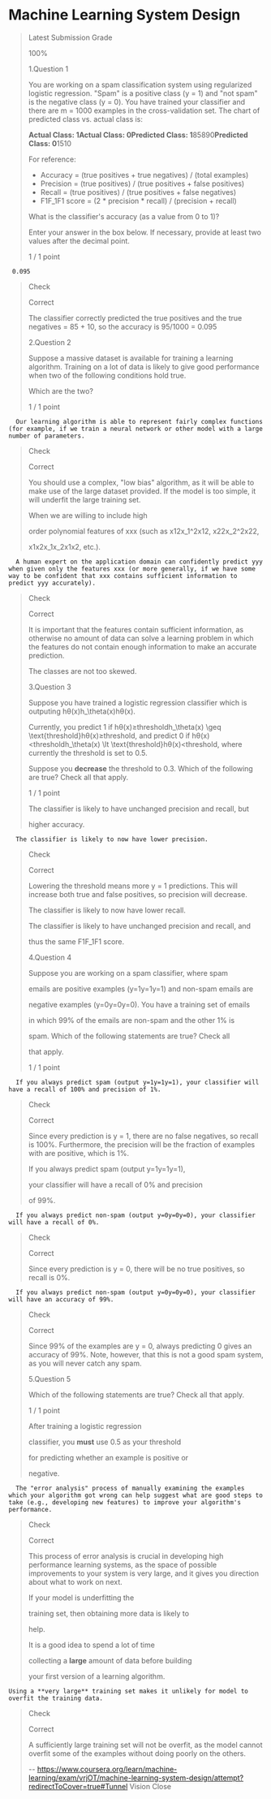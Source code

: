 # Machine Learning System Design
> 
> Latest Submission Grade
> 
> 100%
> 
>  1.Question 1
> 
> You are working on a spam classification system using regularized logistic regression. "Spam" is a positive class (y = 1) and "not spam" is the negative class (y = 0). You have trained your classifier and there are m = 1000 examples in the cross-validation set. The chart of predicted class vs. actual class is:
> 
> **Actual Class: 1****Actual Class: 0****Predicted Class: 1**85890**Predicted Class: 0**1510
> 
> For reference:
> 
> *   Accuracy = (true positives + true negatives) / (total examples)
> *   Precision = (true positives) / (true positives + false positives)
> *   Recall = (true positives) / (true positives + false negatives)
> *   F1F_1F1​ score = (2 * precision * recall) / (precision + recall)
> 
> What is the classifier's accuracy (as a value from 0 to 1)?
> 
> Enter your answer in the box below. If necessary, provide at least two values after the decimal point.
> 
> 1 / 1 point 
> 

     0.095
> 
> Check
> 
> Correct
> 
> The classifier correctly predicted the true positives and the true negatives = 85 + 10, so the accuracy is 95/1000 = 0.095
> 
>  2.Question 2
> 
> Suppose a massive dataset is available for training a learning algorithm. Training on a lot of data is likely to give good performance when two of the following conditions hold true.
> 
> Which are the two?
> 
> 1 / 1 point 
> 

      Our learning algorithm is able to represent fairly complex functions (for example, if we train a neural network or other model with a large number of parameters. 
> 
> Check
> 
> Correct
> 
> You should use a complex, "low bias" algorithm, as it will be able to make use of the large dataset provided. If the model is too simple, it will underfit the large training set.
> 
>  When we are willing to include high
> 
> order polynomial features of xxx (such as x12x_1^2x12​, x22x_2^2x22​,
> 
> x1x2x_1x_2x1​x2​, etc.). 
> 

      A human expert on the application domain can confidently predict yyy when given only the features xxx (or more generally, if we have some way to be confident that xxx contains sufficient information to predict yyy accurately). 
> 
> Check
> 
> Correct
> 
> It is important that the features contain sufficient information, as otherwise no amount of data can solve a learning problem in which the features do not contain enough information to make an accurate prediction.
> 
>  The classes are not too skewed. 
> 
>  3.Question 3
> 
> Suppose you have trained a logistic regression classifier which is outputing hθ(x)h_\theta(x)hθ​(x).
> 
> Currently, you predict 1 if hθ(x)≥thresholdh_\theta(x) \geq \text{threshold}hθ​(x)≥threshold, and predict 0 if hθ(x)<thresholdh_\theta(x) \lt \text{threshold}hθ​(x)<threshold, where currently the threshold is set to 0.5\.
> 
> Suppose you **decrease** the threshold to 0.3\. Which of the following are true? Check all that apply.
> 
> 1 / 1 point 
> 
>  The classifier is likely to have unchanged precision and recall, but
> 
> higher accuracy. 
> 

      The classifier is likely to now have lower precision. 
> 
> Check
> 
> Correct
> 
> Lowering the threshold means more y = 1 predictions. This will increase both true and false positives, so precision will decrease.
> 
>  The classifier is likely to now have lower recall. 
> 
>  The classifier is likely to have unchanged precision and recall, and
> 
> thus the same F1F_1F1​ score. 
> 
>  4.Question 4
> 
> Suppose you are working on a spam classifier, where spam
> 
> emails are positive examples (y=1y=1y=1) and non-spam emails are
> 
> negative examples (y=0y=0y=0). You have a training set of emails
> 
> in which 99% of the emails are non-spam and the other 1% is
> 
> spam. Which of the following statements are true? Check all
> 
> that apply.
> 
> 1 / 1 point 
> 

      If you always predict spam (output y=1y=1y=1), your classifier will have a recall of 100% and precision of 1%. 
> 
> Check
> 
> Correct
> 
> Since every prediction is y = 1, there are no false negatives, so recall is 100%. Furthermore, the precision will be the fraction of examples with are positive, which is 1%.
> 
>  If you always predict spam (output y=1y=1y=1),
> 
> your classifier will have a recall of 0% and precision
> 
> of 99%. 
> 

      If you always predict non-spam (output y=0y=0y=0), your classifier will have a recall of 0%. 
> 
> Check
> 
> Correct
> 
> Since every prediction is y = 0, there will be no true positives, so recall is 0%.

      If you always predict non-spam (output y=0y=0y=0), your classifier will have an accuracy of 99%. 
> 
> Check
> 
> Correct
> 
> Since 99% of the examples are y = 0, always predicting 0 gives an accuracy of 99%. Note, however, that this is not a good spam system, as you will never catch any spam.
> 
>  5.Question 5
> 
> Which of the following statements are true? Check all that apply.
> 
> 1 / 1 point 
> 
>  After training a logistic regression
> 
> classifier, you **must** use 0.5 as your threshold
> 
> for predicting whether an example is positive or
> 
> negative. 
>

      The "error analysis" process of manually examining the examples which your algorithm got wrong can help suggest what are good steps to take (e.g., developing new features) to improve your algorithm's performance. 
> 
> Check
> 
> Correct
> 
> This process of error analysis is crucial in developing high performance learning systems, as the space of possible improvements to your system is very large, and it gives you direction about what to work on next.
> 
>  If your model is underfitting the
> 
> training set, then obtaining more data is likely to
> 
> help. 
> 
>  It is a good idea to spend a lot of time
> 
> collecting a **large** amount of data before building
> 
> your first version of a learning algorithm. 
> 

    Using a **very large** training set makes it unlikely for model to overfit the training data. 
> 
> Check
> 
> Correct
> 
> A sufficiently large training set will not be overfit, as the model cannot overfit some of the examples without doing poorly on the others.
>
> -- https://www.coursera.org/learn/machine-learning/exam/vrjOT/machine-learning-system-design/attempt?redirectToCover=true#Tunnel Vision Close
